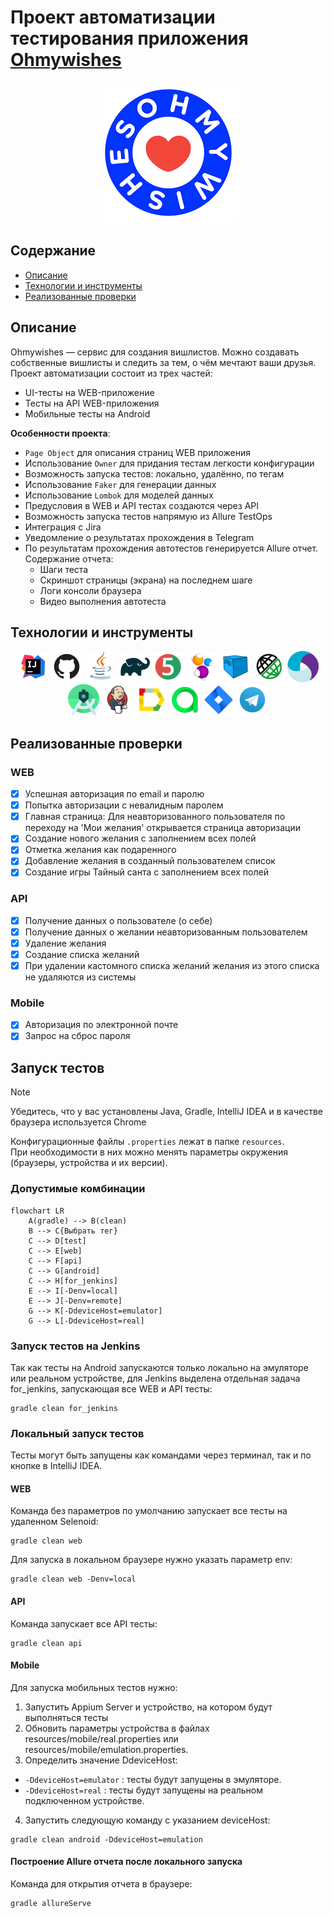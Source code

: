 <h1>Проект автоматизации тестирования приложения <a target="_blank" href="https://ohmywishes.ru/"> Ohmywishes </a> </h1>

<p align="center">
<img alt="Ohmywishes" src="images/logo/ohmywishes.png"  >
</p>

## Содержание
+ [Описание](#Описание)
+ [Технологии и инструменты](#Технологии-и-инструменты)
+ [Реализованные проверки](#Реализованные-проверки)


## Описание
Ohmywishes — сервис для создания вишлистов. Можно создавать собственные вишлисты и следить за тем, о чём мечтают ваши друзья.
Проект автоматизации состоит из трех частей:
- UI-тесты на WEB-приложение
- Тесты на API WEB-приложения 
- Мобильные тесты на Android <br/>


**Особенности проекта**:
- `Page Object` для описания страниц WEB приложения
- Использование `Owner` для придания тестам легкости конфигурации
- Возможность запуска тестов: локально, удалённо, по тегам
- Использование `Faker` для генерации данных
- Использование `Lombok` для моделей данных
- Предусловия в WEB и API тестах создаются через API
- Возможность запуска тестов напрямую из Allure TestOps
- Интеграция с Jira
- Уведомление о результатах прохождения в Telegram
- По результатам прохождения автотестов генерируется Allure отчет. Содержание отчета:
    - Шаги теста
    - Скриншот страницы (экрана) на последнем шаге
    - Логи консоли браузера
    - Видео выполнения автотеста

## Технологии и инструменты

<div align="center">
<a href="https://www.jetbrains.com/idea/"><img alt="InteliJ IDEA" height="50" src="images/logo/Idea.svg" width="50"/></a>
<a href="https://github.com/"><img alt="GitHub" height="50" src="images/logo/GitHub.svg" width="50"/></a>  
<a href="https://www.java.com/"><img alt="Java" height="50" src="images/logo/Java.svg" width="50"/></a>
<a href="https://gradle.org/"><img alt="Gradle" height="50" src="images/logo/Gradle.svg" width="50"/></a>  
<a href="https://junit.org/junit5/"><img alt="JUnit 5" height="50" src="images/logo/Junit5.svg" width="50"/></a>
<a href="https://selenide.org/"><img alt="Selenide" height="50" src="images/logo/Selenide.svg" width="50"/></a>
<a href="https://aerokube.com/selenoid/"><img alt="Selenoid" height="50" src="images/logo/Selenoid.svg" width="50"/></a>
<a href="https://rest-assured.io/"><img alt="RestAssured" height="50" src="images/logo/RestAssured.svg" width="50"/></a>
<a href="https://appium.io/"><img alt="Appium" height="50" src="images/logo/Appium.svg" width="50"/></a>
<a href="https://developer.android.com/studio"><img alt="Android Studio" height="50" src="images/logo/Android_Studio.svg" width="50"/></a>
<a href="https://www.jenkins.io/"><img alt="Jenkins" height="50" src="images/logo/Jenkins.svg" width="50"/></a>
<a href="https://github.com/allure-framework/"><img alt="Allure Report" height="50" src="images/logo/Allure.svg" width="50"/></a>
<a href="https://qameta.io/"><img alt="Allure TestOps" height="50" src="images/logo/Allure_TO.svg" width="50"/></a>
<a href="https://www.atlassian.com/software/jira"><img alt="Jira" height="50" src="images/logo/Jira.svg" width="50"/></a>  
<a href="https://telegram.org/"><img alt="Telegram" height="50" src="images/logo/Telegram.svg" width="50"/></a>
</div>

## Реализованные проверки
### WEB
- [x] Успешная авторизация по email и паролю
- [x] Попытка авторизации с невалидным паролем
- [x] Главная страница: Для неавторизованного пользователя по переходу на 'Мои желания' открывается страница авторизации
- [x] Создание нового желания с заполнением всех полей
- [x] Отметка желания как подаренного
- [x] Добавление желания в созданный пользователем список
- [x] Создание игры Тайный санта с заполнением всех полей

### API
- [x] Получение данных о пользователе (о себе)
- [x] Получение данных о желании неавторизованным пользователем
- [x] Удаление желания
- [x] Создание списка желаний
- [x] При удалении кастомного списка желаний желания из этого списка не удаляются из системы

### Mobile
- [x] Авторизация по электронной почте
- [x] Запрос на сброс пароля
## Запуск тестов

> [!NOTE]
> Убедитесь, что у вас установлены Java, Gradle, IntelliJ IDEA и в качестве браузера используется Chrome
>

Конфигурационные файлы `.properties` лежат в папке `resources`. <br/>
При необходимости в них можно менять параметры окружения (браузеры, устройства и их версии).

### Допустимые комбинации

```mermaid 
flowchart LR
    A(gradle) --> B(clean)
    B --> C{Выбрать тег}
    C --> D[test]
    C --> E[web]
    C --> F[api]
    C --> G[android]
    C --> H[for_jenkins]
    E --> I[-Denv=local]
    E --> J[-Denv=remote]
    G --> K[-DdeviceHost=emulator]
    G --> L[-DdeviceHost=real]
```

### Запуск тестов на Jenkins
Так как тесты на Android запускаются только локально на эмуляторе или реальном устройстве, для Jenkins выделена отдельная задача for_jenkins, запускающая все WEB и API тесты: 
```
gradle clean for_jenkins
```
### Локальный запуск тестов
Тесты могут быть запущены как командами через терминал, так и по кнопке в IntelliJ IDEA. 
#### WEB
Команда без параметров по умолчанию запускает все тесты на удаленном Selenoid: 

```
gradle clean web
```
Для запуска в локальном браузере нужно указать параметр env:
```
gradle clean web -Denv=local
```

#### API
Команда запускает все API тесты: 
```
gradle clean api 
```

#### Mobile

Для запуска мобильных тестов нужно: 
1. Запустить Appium Server и устройство, на котором будут выполняться тесты
2. Обновить параметры устройства в файлах resources/mobile/real.properties или resources/mobile/emulation.properties.
3. Определить значение DdeviceHost:
- <code>-DdeviceHost=emulator</code> : тесты будут запущены в эмуляторе. 
- <code>-DdeviceHost=real</code> : тесты будут запущены на реальном подключенном устройстве. 
4. Запустить следующую команду с указанием deviceHost:
```
gradle clean android -DdeviceHost=emulation
```

#### Построение Allure отчета после локального запуска

Команда для открытия отчета в браузере:
```
gradle allureServe
```

